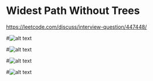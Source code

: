 # Widest Path Without Trees

https://leetcode.com/discuss/interview-question/447448/

#![alt text](https://assets.leetcode.com/users/sithis/image_1575888397.png "Description")

#![alt text](https://assets.leetcode.com/users/sithis/image_1575888406.png "Description")

#![alt text](https://assets.leetcode.com/users/sithis/image_1575888491.png "Description")

#![alt text](https://assets.leetcode.com/users/sithis/image_1575888506.png "Description")

